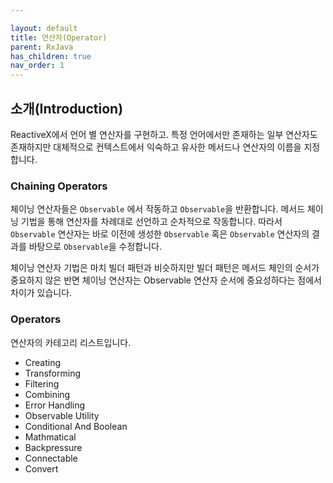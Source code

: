 ```yaml
---

layout: default
title: 연산자(Operator)
parent: RxJava
has_children: true
nav_order: 1
---
```


## 소개(Introduction)

ReactiveX에서 언어 별 연산자를 구현하고. 특정 언어에서만 존재하는 일부 연산자도 존재하지만 대체적으로 컨텍스트에서 익숙하고 유사한 메서드나 연산자의 이름을 지정합니다.

### Chaining Operators

체이닝 연산자들은 `Observable` 에서 작동하고 `Observable`을 반환합니다. 메서드 체이닝 기법을 통해 연산자를 차례대로 선언하고 순차적으로 작동합니다. 따라서 `Observable` 연산자는 바로 이전에 생성한 `Observable` 혹은 `Observable` 연산자의 결과를 바탕으로 `Observable`을 수정합니다.

체이닝 연산자 기법은 마치 빌더 패턴과 비슷하지만 빌더 패턴은 메서드 체인의 순서가 중요하지 않은 반면 체이닝 연산자는 Observable 연산자 순서에 중요성하다는 점에서 차이가 있습니다. 

### Operators

연산자의 카테고리 리스트입니다.

- Creating
- Transforming
- Filtering
- Combining
- Error Handling
- Observable Utility
- Conditional And Boolean
- Mathmatical
- Backpressure
- Connectable
- Convert

